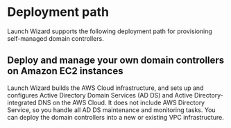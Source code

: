 # Deployment path<a name="launch-wizard-ad-deployment-options"></a>

Launch Wizard supports the following deployment path for provisioning self\-managed domain controllers\.

## Deploy and manage your own domain controllers on Amazon EC2 instances<a name="launch-wizard-ad-deployment-options-windows"></a>

Launch Wizard builds the AWS Cloud infrastructure, and sets up and configures Active Directory Domain Services \(AD DS\) and Active Directory\-integrated DNS on the AWS Cloud\. It does not include AWS Directory Service, so you handle all AD DS maintenance and monitoring tasks\. You can deploy the domain controllers into a new or existing VPC infrastructure\.
